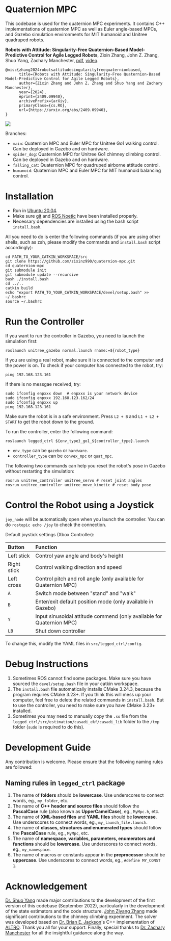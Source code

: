 # Quaternion MPC

This codebase is used for the quaternion MPC experiments. It contains C++ implementations of quaternion MPC as well as Euler angle-based MPCs, and Gazebo simulation environments for MIT humanoid and Unitree quadruped robots.

**Robots with Attitude: Singularity-Free Quaternion-Based Model-Predictive Control for Agile Legged Robots**, Zixin Zhang, John Z. Zhang, Shuo Yang, Zachary Manchester, [pdf](https://arxiv.org/abs/2409.09940), [video](https://www.youtube.com/watch?v=3fuNFZZx2LA).

```
@misc{zhang2024robotsattitudesingularityfreequaternionbased,
      title={Robots with Attitude: Singularity-Free Quaternion-Based Model-Predictive Control for Agile Legged Robots}, 
      author={Zixin Zhang and John Z. Zhang and Shuo Yang and Zachary Manchester},
      year={2024},
      eprint={2409.09940},
      archivePrefix={arXiv},
      primaryClass={cs.RO},
      url={https://arxiv.org/abs/2409.09940}, 
}
```
![ ](https://github.com/zixinz990/quaternion-mpc/blob/main/video%20opening.png)

Branches:

- `main`: Quaternion MPC and Euler MPC for Unitree Go1 walking control. Can be deployed in Gazebo and on hardware.
- `spider_dog`: Quaternion MPC for Unitree Go1 chimney climbing control. Can be deployed in Gazebo and on hardware.
- `falling_cat`: Quaternion MPC for quadruped airborne attitude control.
- `humanoid`: Quaternion MPC and Euler MPC for MIT humanoid balancing control.

# Installation

- Run in [Ubuntu 20.04](https://releases.ubuntu.com/focal/).
- Make sure [git](https://git-scm.com/) and [ROS Noetic](http://wiki.ros.org/noetic/Installation/Ubuntu) have been installed properly.
- Necessary dependencies are installed using the bash script `install.bash`.

All you need to do is enter the following commands (if you are using other shells, such as zsh, please modify the commands and `install.bash` script accordingly):
```
cd PATH_TO_YOUR_CATKIN_WORKSPACE/src
git clone https://github.com/zixinz990/quaternion-mpc.git
cd quaternion-mpc
git submodule init
git submodule update --recursive
bash ./install.bash
cd ../..
catkin build
echo "export PATH_TO_YOUR_CATKIN_WORKSPACE/devel/setup.bash" >> ~/.bashrc
source ~/.bashrc
```

# Run the Controller

If you want to run the controller in Gazebo, you need to launch the simulation first:

```
roslaunch unitree_gazebo normal.launch rname:=${robot_type}
```

If you are using a real robot, make sure it is connected to the computer and the power is on. To check if your computer has connected to the robot, try:

```
ping 192.168.123.161
```

If there is no messgae received, try:

```
sudo ifconfig enpxxx down  # enpxxx is your network device
sudo ifconfig enpxxx 192.168.123.162/24
sudo ifconfig enpxxx up
ping 192.168.123.161
```

Make sure the robot is in a safe environment. Press `L2 + B` and `L1 + L2 + START` to get the robot down to the ground.

To run the controller, enter the following command:

```
roslaunch legged_ctrl ${env_type}_go1_${controller_type}.launch
```

- `env_type` can be `gazebo` or `hardware`.
- `controller_type` can be `convex_mpc` or `quat_mpc`.

The following two commands can help you reset the robot's pose in Gazebo without restarting the simulation:

```
rosrun unitree_controller unitree_servo # reset joint angles
rosrun unitree_controller unitree_move_kinetic # reset body pose
```

# Control the Robot using a Joystick

`joy_node` will be automatically open when you launch the controller. You can do `rostopic echo /joy` to check the connection.

Default joystick settings (Xbox Controller):

| Button | Function |
| :----- | :------- |
| Left stick | Control yaw angle and body's height |
| Right stick | Control walking direction and speed |
| Left cross| Control pitch and roll angle (only available for Quaternion MPC)|
| `A` | Switch mode between "stand" and "walk" |
| `B` | Enter/exit default position mode (only available in Gazebo) |
| `Y` | Input sinusoidal attitude commend (only available for Quaternion MPC) |
| `LB` | Shut down controller |

To change this, modify the YAML files in `src/legged_ctrl/config`.

# Debug Instructions

1. Sometimes ROS cannot find some packages. Make sure you have sourced the `devel/setup.bash` file in your catkin workspace.
2. The `install.bash` file automatically installs CMake 3.24.3, because the program requires CMake 3.23+. If you think this will mess up your computer, feel free to delete the related commands in `install.bash`. But to use the controller, you need to make sure you have CMake 3.23+ installed.
3. Sometimes you may need to manually copy the `.so` file from the `legged_ctrl/src/estimation/casadi_ekf/casadi_lib` folder to the `/tmp` folder (`sudo` is required to do this).

# Development Guide

Any contribution is welcome. Please ensure that the following naming rules are followed:

## Naming rules in `legged_ctrl` package
1. The name of **folders** should be **lowercase**. Use underscores to connect words, eg., `my_folder`, etc.
2. The name of **C++ header and source files** should follow the **PascalCase** rule (also known as **UpperCamelCase**), eg., `MyMpc.h`, etc.
3. The name of **XML-based files** and **YAML files** should be **lowercase**. Use underscores to connect words, eg., `my_launch_file.launch`.
4. The name of **classes, structures and enumerated types** should follow the **PascalCase** rule, eg., `MyMpc`, etc.
5. The name of **namespace, variables, parameters, enumerators and functions** should be **lowercase**. Use underscores to connect words, eg., `my_namespace`.
6. The name of macros or constants appear in the **preprocessor** should be **uppercase**. Use underscores to connect words, eg., `#define MY_CONST 1`.

# Acknowledgement

[Dr. Shuo Yang](https://github.com/ShuoYangRobotics) made major contributions to the development of the first version of this codebase (September 2022), particularly in the development of the state estimators and the code structure. [John Ziyang Zhang](https://github.com/johnzhang3) made significant contributions to the chimney climbing experiment. The solver was developed based on [Dr. Brian E. Jackson](https://github.com/bjack205)'s C++ implementation of [ALTRO](https://github.com/bjack205/altro.git). Thank you all for your support. Finally, special thanks to [Dr. Zachary Manchester](https://github.com/zacmanchester) for all the insightful guidance along the way.

